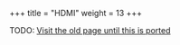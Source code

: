+++
title = "HDMI"
weight = 13
+++

TODO: [Visit the old page until this is ported](https://old.alchitry.com/hdmi-mojo)